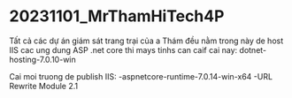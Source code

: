 # 20231101_MrThamHiTech4P
Tất cả các dự án giám sát trang trại của a Thám đều nằm trong này
de host IIS cac ung dung ASP .net core thi mays tinhs can caif cai nay: dotnet-hosting-7.0.10-win

Cai moi truong de publish IIS:
-aspnetcore-runtime-7.0.14-win-x64
-URL Rewrite Module 2.1